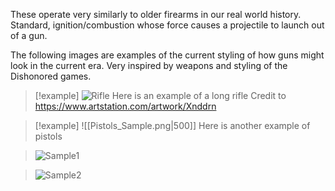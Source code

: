These operate very similarly to older firearms in our real world history. Standard, ignition/combustion whose force causes a projectile to launch out of a gun.

The following images are examples of the current styling of how guns might look in the current era. Very inspired by weapons and styling of the Dishonored games.
>[!example]
>![Rifle](https://cdna.artstation.com/p/assets/images/images/030/196/448/large/david-braz-shot7.jpg?1599878966)
>Here is an example of a long rifle
>Credit to https://www.artstation.com/artwork/Xnddrn


>[!example]
>![[Pistols_Sample.png|500]]
>Here is another example of pistols

>![Sample1](https://static.wikia.nocookie.net/dishonoredvideogame/images/b/b1/The_Art_of_Dishonored_2-083.jpg/revision/latest/scale-to-width-down/250?cb=20190618054821)

>![Sample2](https://static.wikia.nocookie.net/dishonoredvideogame/images/b/bc/The_Art_of_Dishonored_2-084.jpg/revision/latest/scale-to-width-down/1000?cb=20190618054911)
